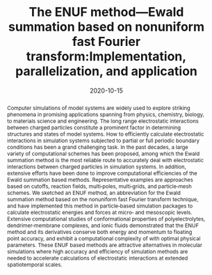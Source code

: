 ---
title: The ENUF method—Ewald summation based on nonuniform  fast Fourier transform:Implementation, parallelization, and  application
authors:
- Sheng‐Chun Yang
- Bin Li
- 朱有亮
- Aatto Laaksonen
- Yong‐Lei Wang
date: '2020-10-15'
doi: 10.1002/jcc.26395
publish_types: 期刊文章
publication: Journal of Computational Chemistry
publication_short: J Comput Chem
abstract: Computer simulations of model systems are widely used to  explore striking phenomena in promising applications spanning from  physics, chemistry, biology, to materials science and engineering. The  long range electrostatic interactions between charged particles  constitute a prominent factor in determining structures and states of  model systems. How to efficiently calculate electrostatic interactions  in simulation systems subjected to partial or full periodic boundary  conditions has been a grand challenging task. In the past decades, a  large variety of computational schemes has been proposed, among which  the Ewald summation method is the most reliable route to accurately deal  with electrostatic interactions between charged particles in simulation  systems. In addition, extensive efforts have been done to improve  computational efficiencies of the Ewald summation based methods.  Representative examples are approaches based on cutoffs, reaction  fields, multi‐poles, multi‐grids, and particle‐mesh schemes. We sketched  an ENUF method, an abbreviation for the Ewald summation method based on  the nonuniform fast Fourier transform technique, and have implemented  this method in particle‐based simulation packages to calculate  electrostatic energies and forces at micro‐ and mesoscopic levels.  Extensive computational studies of conformational properties of  polyelectrolytes, dendrimer‐membrane complexes, and ionic fluids  demonstrated that the ENUF method and its derivatives conserve both  energy and momentum to floating point accuracy, and exhibit a  computational complexity of                              with optimal physical parameters. These ENUF based methods  are attractive alternatives in molecular simulations where high  accuracy and efficiency of simulation methods are needed to accelerate  calculations of electrostatic interactions at extended spatiotemporal  scales.
url_pdf: https://onlinelibrary.wiley.com/doi/10.1002/jcc.26395
---